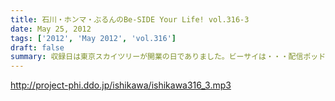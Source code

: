 ```yaml
---
title: 石川・ホンマ・ぶるんのBe-SIDE Your Life! vol.316-3
date: May 25, 2012
tags: ['2012', 'May 2012', 'vol.316']
draft: false
summary: 収録日は東京スカイツリーが開業の日でありました。ビーサイは・・・配信ポッドキャスト番組なもので電波塔とは無縁の存在ですね。ＮＡＭＡＥは朝からスカイツリーの下で・・・雨で寒くて５月も半ば過ぎなのに凍えてました。体調に異変が～～ＮＡＭＡＥ
---
```


http://project-phi.ddo.jp/ishikawa/ishikawa316_3.mp3

